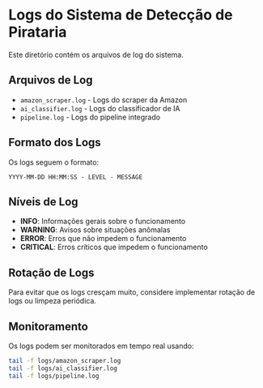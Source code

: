 # Logs do Sistema de Detecção de Pirataria

Este diretório contém os arquivos de log do sistema.

## Arquivos de Log

- `amazon_scraper.log` - Logs do scraper da Amazon
- `ai_classifier.log` - Logs do classificador de IA
- `pipeline.log` - Logs do pipeline integrado

## Formato dos Logs

Os logs seguem o formato:
```
YYYY-MM-DD HH:MM:SS - LEVEL - MESSAGE
```

## Níveis de Log

- **INFO**: Informações gerais sobre o funcionamento
- **WARNING**: Avisos sobre situações anômalas
- **ERROR**: Erros que não impedem o funcionamento
- **CRITICAL**: Erros críticos que impedem o funcionamento

## Rotação de Logs

Para evitar que os logs cresçam muito, considere implementar rotação de logs ou limpeza periódica.

## Monitoramento

Os logs podem ser monitorados em tempo real usando:
```bash
tail -f logs/amazon_scraper.log
tail -f logs/ai_classifier.log
tail -f logs/pipeline.log
```

